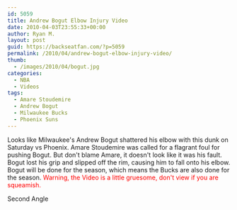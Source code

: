 ```yaml
---
id: 5059
title: Andrew Bogut Elbow Injury Video
date: 2010-04-03T23:55:33+00:00
author: Ryan M.
layout: post
guid: https://backseatfan.com/?p=5059
permalink: /2010/04/andrew-bogut-elbow-injury-video/
thumb:
  - /images/2010/04/bogut.jpg
categories:
  - NBA
  - Videos
tags:
  - Amare Stoudemire
  - Andrew Bogut
  - Milwaukee Bucks
  - Phoenix Suns
---
```


<div class="entry">
  <p>
  </p>

  <p>
    Looks like Milwaukee's Andrew Bogut shattered his elbow with this dunk on Saturday vs Phoenix. Amare Stoudemire was called for a flagrant foul for pushing Bogut. But don't blame Amare, it doesn't look like it was his fault. Bogut lost his grip and slipped off the rim, causing him to fall onto his elbow. Bogut will be done for the season, which means the Bucks are also done for the season. <span style="color: #ff0000;">Warning, the Video is a little gruesome, don't view if you are squeamish. </span>
  </p>

  <p>
    Second Angle
  </p>

  <p>
  </p>
</div>
